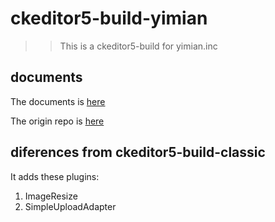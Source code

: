 # ckeditor5-build-yimian

>> This is a ckeditor5-build for yimian.inc

## documents

The documents is [here](https://ckeditor.com/docs/ckeditor5/latest/builds/guides/development/custom-builds.html)

The origin repo is [here](https://github.com/ckeditor/ckeditor5-build-classic)

## diferences from ckeditor5-build-classic

It adds these plugins:

1. ImageResize
2. SimpleUploadAdapter

